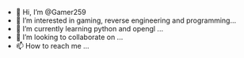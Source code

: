 - 👋 Hi, I’m @Gamer259
- 👀 I’m interested in gaming, reverse engineering and programming...
- 🌱 I’m currently learning python and opengl  ...
- 💞️ I’m looking to collaborate on ...
- 📫 How to reach me ...

<!---
Gamer259/Gamer259 is a ✨ special ✨ repository because its `README.md` (this file) appears on your GitHub profile.
You can click the Preview link to take a look at your changes.
--->
